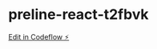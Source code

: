 # preline-react-t2fbvk

[Edit in Codeflow ⚡️](https://stackblitz.com/~/github.com/Justify24/preline-react-t2fbvk)